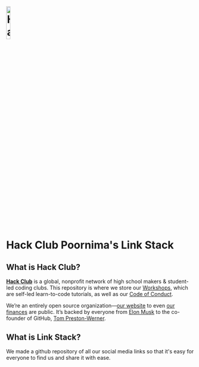 # <img src="https://assets.hackclub.com/icon-rounded.svg" width="15%" alt="HackClub logo">
# Hack Club Poornima's Link Stack

## What is Hack Club?

[**Hack Club**](https://hackclub.com/) is a global, nonprofit network of high school makers & student-led coding clubs. This repository is where we store our [Workshops](https://workshops.hackclub.com), which are self-led learn-to-code tutorials, as well as our [Code of Conduct](https://hackclub.com/conduct/).

 We’re an entirely open source organization—[our website](https://github.com/hackclub/site) to even [our finances](https://bank.hackclub.com/hq) are public. It’s backed by everyone from [Elon Musk](https://hackclub.com/elon/) to the co-founder of GitHub, [Tom Preston-Werner](https://hackclub.com/preston-werner/).

## What is Link Stack?

We made a github repository of all our social media links so that it's easy for everyone to find us and share it with ease.
